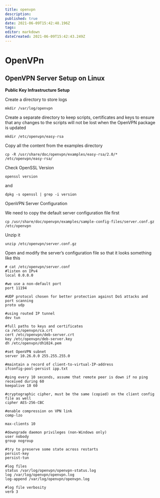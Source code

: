 ```yaml
---
title: openvpn
description: 
published: true
date: 2021-06-09T15:42:48.196Z
tags: 
editor: markdown
dateCreated: 2021-06-09T15:42:43.249Z
---
```


# OpenVPn

## OpenVPN Server Setup on Linux

**Public Key Infrastructure Setup**

Create a directory to store logs

`mkdir /var/log/openvpn`

Create a separate directory to keep scripts, certificates and keys to ensure that any changes to the scripts will not be lost when the OpenVPN package is updated

`mkdir /etc/openvpn/easy-rsa`

Copy all the content from the examples directory

`cp -R /usr/share/doc/openvpn/examples/easy-rsa/2.0/* /etc/openvpn/easy-rsa/`

Check OpenSSL Version

`openssl version`

and

`dpkg -s openssl | grep -i version`


OpenVPN Server Configuration

We need to copy the default server configuration file first

`cp /usr/share/doc/openvpn/examples/sample-config-files/server.conf.gz /etc/openvpn`

Unzip it

`unzip /etc/openvpn/server.conf.gz`

Open and modify the server’s configuration file so that it looks something like this

```
# cat /etc/openvpn/server.conf
#listen on IPv4
local 0.0.0.0

#we use a non-default port
port 11194

#UDP protocol chosen for better protection against DoS attacks and port scanning
proto udp

#using routed IP tunnel
dev tun

#full paths to keys and certificates
ca /etc/openvpn/ca.crt
cert /etc/openvpn/deb-server.crt
key /etc/openvpn/deb-server.key
dh /etc/openvpn/dh1024.pem

#set OpenVPN subnet
server 10.26.0.0 255.255.255.0

#maintain a record of client-to-virtual-IP-address
ifconfig-pool-persist ipp.txt

#ping every 10 seconds, assume that remote peer is down if no ping received during 60
keepalive 10 60

#cryptographic cipher, must be the same (copied) on the client config file as well
cipher AES-256-CBC

#enable compression on VPN link
comp-lzo

max-clients 10

#downgrade daemon privileges (non-Windows only)
user nobody
group nogroup

#try to preserve some state across restarts
persist-key
persist-tun

#log files
status /var/log/openvpn/openvpn-status.log
log /var/log/openvpn/openvpn.log
log-append /var/log/openvpn/openvpn.log

#log file verbosity
verb 3
```


